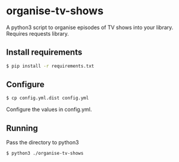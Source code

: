 organise-tv-shows
=================
A python3 script to organise episodes of TV shows into your library. Requires requests library.

Install requirements
--------------------
```bash
$ pip install -r requirements.txt
```

Configure
---------
```bash
$ cp config.yml.dist config.yml
```
Configure the values in config.yml.

Running
-------
Pass the directory to python3
```bash
$ python3 ./organise-tv-shows
```
